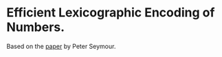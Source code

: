 # Efficient Lexicographic Encoding of Numbers.

Based on the [paper](https://github.com/ealmansi/elen/blob/master/resources/elen.pdf) by Peter Seymour.



